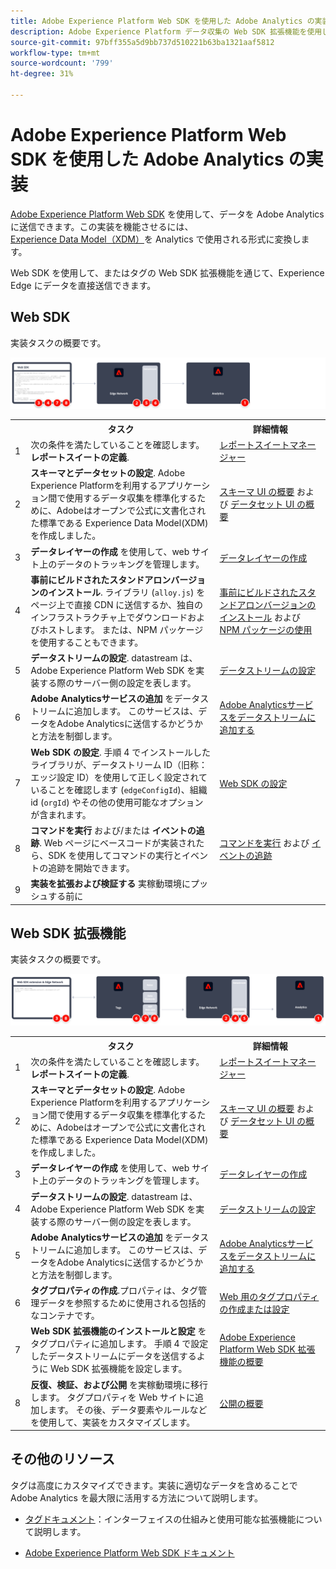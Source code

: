 ```yaml
---
title: Adobe Experience Platform Web SDK を使用した Adobe Analytics の実装
description: Adobe Experience Platform データ収集の Web SDK 拡張機能を使用して、Adobe Analytics にデータを送信します。
source-git-commit: 97bff355a5d9bb737d510221b63ba1321aaf5812
workflow-type: tm+mt
source-wordcount: '799'
ht-degree: 31%

---
```


# Adobe Experience Platform Web SDK を使用した Adobe Analytics の実装

[Adobe Experience Platform Web SDK](https://experienceleague.adobe.com/docs/experience-platform/tags/extensions/client/sdk/overview.html) を使用して、データを Adobe Analytics に送信できます。この実装を機能させるには、[Experience Data Model（XDM）](https://experienceleague.adobe.com/docs/experience-platform/xdm/home.html?lang=ja)を Analytics で使用される形式に変換します。

Web SDK を使用して、またはタグの Web SDK 拡張機能を通じて、Experience Edge にデータを直接送信できます。

## Web SDK

実装タスクの概要です。

![Web SDK ワークフローを使用したAdobe Analyticsの実装](../../assets/websdk-annotated.png)

<table style="width:100%">

<tr>
<th style="width:5%"></th><th style="width:60%"><b>タスク</b></th><th style="width:35%"><b>詳細情報</b></th>
</tr>

<tr>
<td>1</td>
<td>次の条件を満たしていることを確認します。 <b>レポートスイートの定義</b>.</td>
<td><a href="../../../admin/admin/c-manage-report-suites/report-suites-admin.md">レポートスイートマネージャー</a></td>
</tr>

<tr>
<td>2</td>
<td><b>スキーマとデータセットの設定</b>. Adobe Experience Platformを利用するアプリケーション間で使用するデータ収集を標準化するために、Adobeはオープンで公式に文書化された標準である Experience Data Model(XDM) を作成しました。</td>
<td><a href="https://experienceleague.adobe.com/docs/experience-platform/xdm/ui/overview.html?lang=ja">スキーマ UI の概要</a> および <a href="https://experienceleague.adobe.com/docs/experience-platform/catalog/datasets/user-guide.html?lang=ja">データセット UI の概要</a></td>
</tr>

<tr>
<td>3</td>
<td><b>データレイヤーの作成</b> を使用して、web サイト上のデータのトラッキングを管理します。</td>
<td><a href="../../prepare/data-layer.md">データレイヤーの作成</a></td>
</tr>

<tr>
<td> 4</td>
<td><b>事前にビルドされたスタンドアロンバージョンのインストール</b>. ライブラリ (<code>alloy.js</code>) をページ上で直接 CDN に送信するか、独自のインフラストラクチャ上でダウンロードおよびホストします。 または、NPM パッケージを使用することもできます。</td>
<td><a href="https://experienceleague.adobe.com/docs/experience-platform/edge/fundamentals/installing-the-sdk.html?lang=en#option-2%3A-installing-the-prebuilt-standalone-version">事前にビルドされたスタンドアロンバージョンのインストール</a> および <a href="https://experienceleague.adobe.com/docs/experience-platform/edge/fundamentals/installing-the-sdk.html?lang=en#option-3%3A-using-the-npm-package">NPM パッケージの使用</a></td>
</tr>

<tr>
<td>5</td>
<td><b>データストリームの設定</b>. datastream は、Adobe Experience Platform Web SDK を実装する際のサーバー側の設定を表します。</td>
<td><a href="https://experienceleague.adobe.com/docs/experience-platform/edge/datastreams/configure.html?lang=en">データストリームの設定<a></td> 
</tr>

<td>6</td>
<td><b>Adobe Analyticsサービスの追加</b> をデータストリームに追加します。 このサービスは、データをAdobe Analyticsに送信するかどうかと方法を制御します。</td>
<td><a href="https://experienceleague.adobe.com/docs/experience-platform/edge/datastreams/configure.html?lang=en#analytics">Adobe Analyticsサービスをデータストリームに追加する</a></td>
</tr>

<tr>
<td>7</td>
<td><b>Web SDK の設定</b>. 手順 4 でインストールしたライブラリが、データストリーム ID（旧称：エッジ設定 ID）を使用して正しく設定されていることを確認します (<code>edgeConfigId</code>)、組織 id (<code>orgId</code>) やその他の使用可能なオプションが含まれます。</td>
<td><a href="https://experienceleague.adobe.com/docs/experience-platform/edge/fundamentals/configuring-the-sdk.html?lang=ja">Web SDK の設定</a></td>
</tr>

<tr>
<td>8</td>
<td><b>コマンドを実行</b> および/または <b>イベントの追跡</b>. Web ページにベースコードが実装されたら、SDK を使用してコマンドの実行とイベントの追跡を開始できます。
</td>
<td><a href="https://experienceleague.adobe.com/docs/experience-platform/edge/fundamentals/executing-commands.html?lang=en">コマンドを実行</a> および <a href="https://experienceleague.adobe.com/docs/experience-platform/edge/fundamentals/tracking-events.html?lang=en">イベントの追跡</a></td>
</tr>

<tr>
<td>9</td><td><b>実装を拡張および検証する</b> 実稼動環境にプッシュする前に</td><td></td> 
</tr>
</table>


## Web SDK 拡張機能

実装タスクの概要です。

![Web SDK 拡張機能を使用したAdobe Analyticsの実装ワークフロー](../../assets/websdk-extension-annotated.png)

<table style="width:100%">

<tr>
<th style="width:5%"></th><th style="width:60%"><b>タスク</b></th><th style="width:35%"><b>詳細情報</b></th>
</tr>

<tr>
<td>1</td>
<td>次の条件を満たしていることを確認します。 <b>レポートスイートの定義</b>.</td>
<td><a href="../../../admin/admin/c-manage-report-suites/report-suites-admin.md">レポートスイートマネージャー</a></td>
</tr>

<tr>
<td>2</td>
<td><b>スキーマとデータセットの設定</b>. Adobe Experience Platformを利用するアプリケーション間で使用するデータ収集を標準化するために、Adobeはオープンで公式に文書化された標準である Experience Data Model(XDM) を作成しました。</td>
<td><a href="https://experienceleague.adobe.com/docs/experience-platform/xdm/ui/overview.html?lang=ja">スキーマ UI の概要</a> および <a href="https://experienceleague.adobe.com/docs/experience-platform/catalog/datasets/user-guide.html?lang=ja">データセット UI の概要</a></td>
</tr>

<tr>
<td>3</td>
<td><b>データレイヤーの作成</b> を使用して、web サイト上のデータのトラッキングを管理します。</td>
<td><a href="../../prepare/data-layer.md">データレイヤーの作成</a></td>
</tr>

<tr>
<td>4</td>
<td><b>データストリームの設定</b>. datastream は、Adobe Experience Platform Web SDK を実装する際のサーバー側の設定を表します。</td>
<td><a href="https://experienceleague.adobe.com/docs/experience-platform/edge/datastreams/configure.html?lang=en">データストリームの設定<a></td> 
</tr>

<tr>
<td>5</td> 
<td><b>Adobe Analyticsサービスの追加</b> をデータストリームに追加します。 このサービスは、データをAdobe Analyticsに送信するかどうかと方法を制御します。</td>
<td><a href="https://experienceleague.adobe.com/docs/experience-platform/edge/datastreams/configure.html?lang=en#analytics">Adobe Analyticsサービスをデータストリームに追加する</a></td>
</tr>

<tr>
<td>6</td>
<td><b>タグプロパティの作成</b>.プロパティは、タグ管理データを参照するために使用される包括的なコンテナです。</td>
<td><a href="https://experienceleague.adobe.com/docs/experience-platform/tags/admin/companies-and-properties.html?lang=en#for-web">Web 用のタグプロパティの作成または設定</a></td>
</tr>

<tr>
<td>7</td> 
<td><b>Web SDK 拡張機能のインストールと設定</b> をタグプロパティに追加します。 手順 4 で設定したデータストリームにデータを送信するように Web SDK 拡張機能を設定します。</td>
<td><a href="https://experienceleague.adobe.com/docs/experience-platform/tags/extensions/client/sdk/overview.html?lang=en">Adobe Experience Platform Web SDK 拡張機能の概要</a></td>
</tr>

<tr>
<td>8</td>
<td><b>反復、検証、および公開</b> を実稼動環境に移行します。 タグプロパティを Web サイトに追加します。 その後、データ要素やルールなどを使用して、実装をカスタマイズします。</td>
<td><a href="https://experienceleague.adobe.com/docs/experience-platform/tags/publish/overview.html?lang=ja">公開の概要</a></td>
</tr>

</table>


## その他のリソース

タグは高度にカスタマイズできます。実装に適切なデータを含めることで Adobe Analytics を最大限に活用する方法について説明します。

- [タグドキュメント](https://experienceleague.adobe.com/docs/experience-platform/tags/home.html?lang=ja#)：インターフェイスの仕組みと使用可能な拡張機能について説明します。

- [Adobe Experience Platform Web SDK ドキュメント](https://experienceleague.adobe.com/docs/web-sdk.html?lang=ja)
